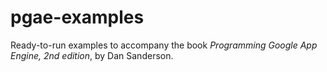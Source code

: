 pgae-examples
=============

Ready-to-run examples to accompany the book _Programming Google App Engine, 2nd edition_, by Dan Sanderson.